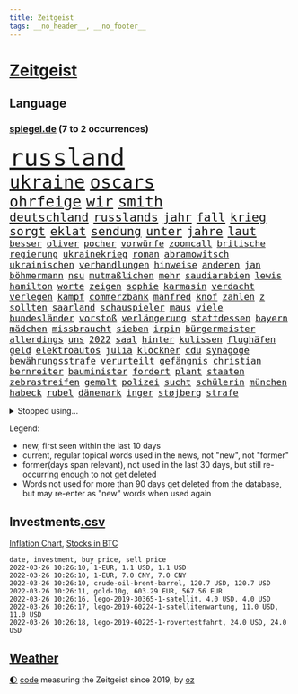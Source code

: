 ```yaml
---
title: Zeitgeist
tags: __no_header__, __no_footer__
---
```


# [Zeitgeist](https://oliz.io/zeitgeist/)

## Language

<h3><a href="https://www.spiegel.de" target="_blank">spiegel.de</a> (7 to 2 occurrences)</h3>
<p style="font-family:monospace">
<span style="font-size:32pt"><a href="news_links.html#russland" class="current">russland</a></span>
<br>
<span style="font-size:24pt"><a href="news_links.html#ukraine" class="current">ukraine</a></span>
<span style="font-size:24pt"><a href="news_links.html#oscars" class="current">oscars</a></span>
<br>
<span style="font-size:20pt"><a href="news_links.html#ohrfeige" class="new">ohrfeige</a></span>
<span style="font-size:20pt"><a href="news_links.html#wir" class="current">wir</a></span>
<span style="font-size:20pt"><a href="news_links.html#smith" class="current">smith</a></span>
<br>
<span style="font-size:16pt"><a href="news_links.html#deutschland" class="current">deutschland</a></span>
<span style="font-size:16pt"><a href="news_links.html#russlands" class="current">russlands</a></span>
<span style="font-size:16pt"><a href="news_links.html#jahr" class="current">jahr</a></span>
<span style="font-size:16pt"><a href="news_links.html#fall" class="current">fall</a></span>
<span style="font-size:16pt"><a href="news_links.html#krieg" class="current">krieg</a></span>
<span style="font-size:16pt"><a href="news_links.html#sorgt" class="current">sorgt</a></span>
<span style="font-size:16pt"><a href="news_links.html#eklat" class="current">eklat</a></span>
<span style="font-size:16pt"><a href="news_links.html#sendung" class="current">sendung</a></span>
<span style="font-size:16pt"><a href="news_links.html#unter" class="current">unter</a></span>
<span style="font-size:16pt"><a href="news_links.html#jahre" class="current">jahre</a></span>
<span style="font-size:16pt"><a href="news_links.html#laut" class="current">laut</a></span>
<br>
<span style="font-size:12pt"><a href="news_links.html#besser" class="current">besser</a></span>
<span style="font-size:12pt"><a href="news_links.html#oliver" class="current">oliver</a></span>
<span style="font-size:12pt"><a href="news_links.html#pocher" class="new">pocher</a></span>
<span style="font-size:12pt"><a href="news_links.html#vorwürfe" class="current">vorwürfe</a></span>
<span style="font-size:12pt"><a href="news_links.html#zoomcall" class="current">zoomcall</a></span>
<span style="font-size:12pt"><a href="news_links.html#britische" class="current">britische</a></span>
<span style="font-size:12pt"><a href="news_links.html#regierung" class="current">regierung</a></span>
<span style="font-size:12pt"><a href="news_links.html#ukrainekrieg" class="current">ukrainekrieg</a></span>
<span style="font-size:12pt"><a href="news_links.html#roman" class="current">roman</a></span>
<span style="font-size:12pt"><a href="news_links.html#abramowitsch" class="current">abramowitsch</a></span>
<span style="font-size:12pt"><a href="news_links.html#ukrainischen" class="current">ukrainischen</a></span>
<span style="font-size:12pt"><a href="news_links.html#verhandlungen" class="current">verhandlungen</a></span>
<span style="font-size:12pt"><a href="news_links.html#hinweise" class="current">hinweise</a></span>
<span style="font-size:12pt"><a href="news_links.html#anderen" class="current">anderen</a></span>
<span style="font-size:12pt"><a href="news_links.html#jan" class="current">jan</a></span>
<span style="font-size:12pt"><a href="news_links.html#böhmermann" class="current">böhmermann</a></span>
<span style="font-size:12pt"><a href="news_links.html#nsu" class="current">nsu</a></span>
<span style="font-size:12pt"><a href="news_links.html#mutmaßlichen" class="current">mutmaßlichen</a></span>
<span style="font-size:12pt"><a href="news_links.html#mehr" class="current">mehr</a></span>
<span style="font-size:12pt"><a href="news_links.html#saudiarabien" class="current">saudiarabien</a></span>
<span style="font-size:12pt"><a href="news_links.html#lewis" class="current">lewis</a></span>
<span style="font-size:12pt"><a href="news_links.html#hamilton" class="current">hamilton</a></span>
<span style="font-size:12pt"><a href="news_links.html#worte" class="current">worte</a></span>
<span style="font-size:12pt"><a href="news_links.html#zeigen" class="current">zeigen</a></span>
<span style="font-size:12pt"><a href="news_links.html#sophie" class="current">sophie</a></span>
<span style="font-size:12pt"><a href="news_links.html#karmasin" class="new">karmasin</a></span>
<span style="font-size:12pt"><a href="news_links.html#verdacht" class="current">verdacht</a></span>
<span style="font-size:12pt"><a href="news_links.html#verlegen" class="current">verlegen</a></span>
<span style="font-size:12pt"><a href="news_links.html#kampf" class="current">kampf</a></span>
<span style="font-size:12pt"><a href="news_links.html#commerzbank" class="current">commerzbank</a></span>
<span style="font-size:12pt"><a href="news_links.html#manfred" class="current">manfred</a></span>
<span style="font-size:12pt"><a href="news_links.html#knof" class="new">knof</a></span>
<span style="font-size:12pt"><a href="news_links.html#zahlen" class="current">zahlen</a></span>
<span style="font-size:12pt"><a href="news_links.html#z" class="current">z</a></span>
<span style="font-size:12pt"><a href="news_links.html#sollten" class="current">sollten</a></span>
<span style="font-size:12pt"><a href="news_links.html#saarland" class="current">saarland</a></span>
<span style="font-size:12pt"><a href="news_links.html#schauspieler" class="current">schauspieler</a></span>
<span style="font-size:12pt"><a href="news_links.html#maus" class="current">maus</a></span>
<span style="font-size:12pt"><a href="news_links.html#viele" class="current">viele</a></span>
<span style="font-size:12pt"><a href="news_links.html#bundesländer" class="current">bundesländer</a></span>
<span style="font-size:12pt"><a href="news_links.html#vorstoß" class="current">vorstoß</a></span>
<span style="font-size:12pt"><a href="news_links.html#verlängerung" class="current">verlängerung</a></span>
<span style="font-size:12pt"><a href="news_links.html#stattdessen" class="current">stattdessen</a></span>
<span style="font-size:12pt"><a href="news_links.html#bayern" class="current">bayern</a></span>
<span style="font-size:12pt"><a href="news_links.html#mädchen" class="current">mädchen</a></span>
<span style="font-size:12pt"><a href="news_links.html#missbraucht" class="current">missbraucht</a></span>
<span style="font-size:12pt"><a href="news_links.html#sieben" class="current">sieben</a></span>
<span style="font-size:12pt"><a href="news_links.html#irpin" class="current">irpin</a></span>
<span style="font-size:12pt"><a href="news_links.html#bürgermeister" class="current">bürgermeister</a></span>
<span style="font-size:12pt"><a href="news_links.html#allerdings" class="current">allerdings</a></span>
<span style="font-size:12pt"><a href="news_links.html#uns" class="current">uns</a></span>
<span style="font-size:12pt"><a href="news_links.html#2022" class="current">2022</a></span>
<span style="font-size:12pt"><a href="news_links.html#saal" class="current">saal</a></span>
<span style="font-size:12pt"><a href="news_links.html#hinter" class="current">hinter</a></span>
<span style="font-size:12pt"><a href="news_links.html#kulissen" class="current">kulissen</a></span>
<span style="font-size:12pt"><a href="news_links.html#flughäfen" class="current">flughäfen</a></span>
<span style="font-size:12pt"><a href="news_links.html#geld" class="current">geld</a></span>
<span style="font-size:12pt"><a href="news_links.html#elektroautos" class="current">elektroautos</a></span>
<span style="font-size:12pt"><a href="news_links.html#julia" class="current">julia</a></span>
<span style="font-size:12pt"><a href="news_links.html#klöckner" class="new">klöckner</a></span>
<span style="font-size:12pt"><a href="news_links.html#cdu" class="current">cdu</a></span>
<span style="font-size:12pt"><a href="news_links.html#synagoge" class="current">synagoge</a></span>
<span style="font-size:12pt"><a href="news_links.html#bewährungsstrafe" class="current">bewährungsstrafe</a></span>
<span style="font-size:12pt"><a href="news_links.html#verurteilt" class="current">verurteilt</a></span>
<span style="font-size:12pt"><a href="news_links.html#gefängnis" class="current">gefängnis</a></span>
<span style="font-size:12pt"><a href="news_links.html#christian" class="current">christian</a></span>
<span style="font-size:12pt"><a href="news_links.html#bernreiter" class="new">bernreiter</a></span>
<span style="font-size:12pt"><a href="news_links.html#bauminister" class="current">bauminister</a></span>
<span style="font-size:12pt"><a href="news_links.html#fordert" class="current">fordert</a></span>
<span style="font-size:12pt"><a href="news_links.html#plant" class="current">plant</a></span>
<span style="font-size:12pt"><a href="news_links.html#staaten" class="current">staaten</a></span>
<span style="font-size:12pt"><a href="news_links.html#zebrastreifen" class="new">zebrastreifen</a></span>
<span style="font-size:12pt"><a href="news_links.html#gemalt" class="current">gemalt</a></span>
<span style="font-size:12pt"><a href="news_links.html#polizei" class="current">polizei</a></span>
<span style="font-size:12pt"><a href="news_links.html#sucht" class="current">sucht</a></span>
<span style="font-size:12pt"><a href="news_links.html#schülerin" class="current">schülerin</a></span>
<span style="font-size:12pt"><a href="news_links.html#münchen" class="current">münchen</a></span>
<span style="font-size:12pt"><a href="news_links.html#habeck" class="current">habeck</a></span>
<span style="font-size:12pt"><a href="news_links.html#rubel" class="current">rubel</a></span>
<span style="font-size:12pt"><a href="news_links.html#dänemark" class="current">dänemark</a></span>
<span style="font-size:12pt"><a href="news_links.html#inger" class="new">inger</a></span>
<span style="font-size:12pt"><a href="news_links.html#støjberg" class="new">støjberg</a></span>
<span style="font-size:12pt"><a href="news_links.html#strafe" class="current">strafe</a></span>
</p>
<details>
<summary>Stopped using...</summary>
<p class="former" style="font-size:12pt">
andrea(523) abends(522) bemüht(522) cdupolitiker(522) tatverdächtige(522) führende(521) november(521) positionen(521) software(521) turnier(521) untersuchungshaft(521) wechsel(521) eingereicht(520) legendären(520) anerkannt(519) bundesland(519) coronanews(519) ddr(519) erntet(519) freiheitsstrafe(519) infizierte(519) manöver(519) vermehrt(519) zurückgetreten(519) ausnahmezustand(518) bergen(518) betriebe(518) bewaffnete(518) coronawarnapp(518) de(518) extreme(518) freundin(518) gerechtigkeit(518) is(518) korrigiert(518) priester(518) rassistisch(518) reicht(518) sparen(518) verbraucherschützer(518) wege(518) wütet(518) amerika(517) aufs(517) betroffene(517) blickt(517) fischer(517) fortschritt(517) gast(517) gekürt(517) innenstadt(517) punkte(517) strand(517) strengere(517) verlor(517) verpflichtet(517) warentest(517) weshalb(517) alternativen(516) bedenken(516) bvb(516) co₂(516) dokumente(516) gehe(516) schadet(516) schwedische(516) sprang(516) stil(516) superstar(516) zoll(516) arm(515) asiatischen(515) demokraten(515) kündigung(515) nahm(515) netzwerken(515) schlimmer(515) spitzt(515) versteckt(515) verzögert(515) wettbewerb(515) beispielen(514) bremst(514) gründer(514) häufiger(514) irgendwann(514) klimaneutral(514) kolumnist(514) komplizen(514) kraftvoll(514) kriminellen(514) literatur(514) rechtsextremismus(514) reform(514) turin(514) vermeiden(514) beschließen(513) blockieren(513) drama(513) figur(513) kurzfristig(513) minderjährige(513) profitiert(513) zwillinge(513) achtelfinale(512) berlins(512) durchsuchungen(512) fand(512) flieht(512) förderung(512) gleichberechtigung(512) innenministerium(512) jobs(512) jörg(512) konjunktur(512) premiere(512) rassistische(512) reduziert(512) 6(511) angemessen(511) digitaler(511) durchsetzen(511) gutachten(511) hebt(511) jedenfalls(511) karriereberaterin(511) san(511) spdpolitikerin(511) teilnehmer(511) umsatz(511) untersuchen(511) update(511) verschärfung(511) wiederwahl(511) arbeitnehmer(510) beleidigt(510) bitcoin(510) einführen(510) eugh(510) maximal(510) persönlich(510) übt(510) augsburg(509) mieter(509) on(509) reagierten(509) schritte(509) verdiente(509) vertrauen(509) wirtschaftsministerium(509) ärzten(509) klingt(508) käufer(508) leiten(508) mengen(508) menschenleben(508) neustart(508) schwanger(508) wochenlang(508) zwischenzeitlich(508) illegal(507) jimmy(507) nerven(507) vertreter(507) überwunden(507) bestehen(506) lob(506) opfern(506) rassistischen(506) rechtlich(506) risiken(506) schnellen(506) schuss(506) schwindet(506) ungarns(506) weitergegeben(506) yorker(506) atem(505) ausreichend(505) beginnen(505) digitalen(505) irren(505) kleines(505) langfristig(505) abschaffen(504) anlagen(504) begründet(504) debatten(504) erlitt(504) gabriel(504) inszeniert(504) pünktlich(504) weite(504) werbung(504) übernahme(504) durften(503) modell(503) solange(503) vorgaben(503) beschert(502) emissionen(502) bolsonaro(501) erlebte(501) ermittlern(501) extremen(501) jair(501) karin(501) schöne(501) spektakulären(501) töten(501) zurückgegangen(501) dominanz(500) spektakuläre(500) sportlerinnen(500) auskunft(499) bushido(499) impfen(499) tragödie(499) womit(499) zugelassenen(499) biontech(498) euparlament(498) stärksten(498) verbessert(498) alice(497) fliegt(497) gemeinsames(497) kinos(497) meinen(497) begriff(496) unzählige(496) überschritten(496) aufgetaucht(495) strenger(495) bäume(494) geimpft(494) marco(494) vorgegangen(494) gelingen(493) fehlten(492) landete(492) matthew(492) pkw(492) erinnerung(491) kokain(491) nachts(491) schulschließungen(491) wusste(491) leider(490) verwickelt(490) züge(490) 76(489) entscheidet(489) aussehen(488) stimmten(488) 19jähriger(487) steffen(487) kracht(486) verheerend(486) angezeigt(485) digital(485) griechischen(485) justin(485) ministerien(484) rang(484) stürzen(484) gesetzliche(483) insolvenz(483) lachen(483) mindestlohn(483) schwung(483) reus(481) schützt(480) vermisste(480) enthüllungen(478) intensivstation(478) vermissten(478) einblick(477) bewegt(476) pilot(476) andrew(475) festhalten(475) maschine(475) vertraute(474) katharina(473) coronaimpfungen(472) schritten(472) schätzen(472) smartphones(471) überfordert(471) björn(470) einleiten(470) verpflichten(469) ära(469) ausgetragen(467) flug(467) dorf(466) wasserstoff(465) voraussichtlich(464) johannes(462) armen(460) eautos(460) geimpfte(460) nationalsozialismus(459) versicherer(455) gewusst(454) lockern(454) vereins(454) coronafolgen(452) tolle(452) zusätzliche(451) rätseln(448) ausweg(446) coronaimpfung(445) politischer(444) chrupalla(443) behindert(442) schiffe(442) bundestagsabgeordnete(439) solches(439) biontech/pfizer(438) befunden(437) flogen(437) kilo(437) badenwürttembergischen(436) coronawochenüberblick(434) kz(432) dosis(419) sehe(409) glasgow(408) öffnet(406) bekannter(394) verschickt(393) neonazis(392) passagier(387) börsengang(385) faust(381) 53jähriger(378) demnächst(376) haiti(376) kryptowährungen(376) finanziellen(371) hochschulen(368) notstand(366) missbrauchsvorwürfen(361) happy(355) kündigungen(351) angefeindet(350) reue(350) strecken(349) erschoss(347) pressefreiheit(346) ermittlungsverfahren(341) unis(331) interessen(321) dialog(318) klimaaktivisten(315) linda(314) brian(312) niemandem(310) geschleudert(309) wissenschaftliche(308) wütenden(308) außenseiter(302) zwickau(300) 2045(298) freigegeben(294) fronten(293) chips(288) 1990(285) laster(285) verursachen(280) lebend(278) gefilmt(276) benzinpreise(275) impfquote(275) kinderimpfung(273) zusammenarbeiten(268) unschuldig(266) profil(259) vorerkrankungen(259) brannte(254) naht(254) kündigten(251) antisemitisch(250) irre(250) verwandten(250) schlimmeres(249) zusammengestoßen(249) 1941(248) britney(244) spears(244) bundesanwaltschaft(242) kämpften(242) millionenentschädigung(242) bundesverkehrsminister(240) gegenwart(238) floh(237) rechtens(233) c(231) kürzen(229) attackierte(228) hanau(228) global(227) selbstkritisch(227) wdr(227) crown(226) rohstoff(226) dankte(225) fühlte(224) hamburgs(224) kreißsaal(224) 31jährige(222) gesund(221) mittels(221) nähert(221) brasilianischen(220) bundesbank(217) 210(216) ioc(216) missbrauchsvorwürfe(215) monika(214) topmanager(214) 700(213) beliebte(213) 120(212) nachhaltiger(212) revier(211) verbannt(211) staatskonzern(210) kameras(209) nazizeit(209) chinesen(207) dämpfen(207) genügend(207) abzugeben(206) gesammelt(206) marsalek(206) erkenntnissen(205) abwesenheit(204) berühmteste(204) funktion(204) nachträglich(204) rätselhafte(204) carrie(203) fahrerinnen(203) gegensteuern(203) herauskommen(203) 1992(202) ansage(202) boosterimpfung(202) coronaleugnern(201) gültig(201) regnet(201) privilegien(200) angelegte(199) funktionen(199) köpfen(199) 15jährigen(198) human(197) lebenden(197) rights(197) betreffen(196) hessens(196) achtjährige(195) befürchtete(195) ertranken(195) drehte(193) stone(193) tabellenführer(190) wahrscheinlicher(189) begegnung(187) craig(187) nachmittag(187) spaziergang(187) behinderungen(185) gewohnt(185) diebe(184) social(184) ließe(183) autokonzerne(182) samsungs(182) orlando(181) vertritt(181) neuesten(180) ausgeschöpft(177) francisco(177) gehälter(177) draghi(176) kneipen(176) somalia(176) abba(174) abnehmen(174) coronainfektionszahlen(173) gesetzentwurf(173) boss(172) zusehen(170) benachbarten(169) cyberangriffe(169) elfjährige(167) staatsanwältin(167) virginia(167) immobilie(166) tatenlos(165) abgaben(164) bitcoins(164) coronaleugner(163) dealer(163) historisches(163) schnelles(163) dschihadisten(160) pflichten(160) militärübung(159) sanierung(159) sorgerecht(159) coronaprotest(158) ernsthafte(158) giuffre(158) kremlsprecher(158) 20jährigen(157) aufmarsch(156) grenzschützer(156) annulliert(155) beratungen(155) finanzhilfen(155) australiens(154) gestiegenen(154) kindesmissbrauchs(154) demo(153) emotionen(153) euparlamentarier(153) abkommen(152) aussichten(152) vornehmen(152) ganzer(151) genügen(151) leiterin(151) einschätzungen(150) linien(150) begrüßen(149) follower(149) heinrich(149) störungen(149) fdppolitiker(148) franz(147) 1975(146) briefe(146) uskongress(146) schulunterricht(145) klägerin(144) mützenich(144) twitteraccount(144) spiegelrecherchen(143) argumenten(142) wichtiges(142) gewachsen(141) leise(141) bernard(140) brennenden(140) rekonstruiert(140) schmuggel(140) unschuld(140) erzeugerpreise(139) bestimmen(138) klimafreundlicher(138) komplette(138) kälte(138) parlamentarier(138) stade(138) gasversorgung(137) grauen(137) knall(136) verheerendes(136) 41(135) richtete(135) verbraucherpreise(135) verprügelt(135) warburg(135) 2700(134) co2preis(134) topligen(134) doppel(133) einsturz(133) kyffhäuserkreis(133) blutproben(132) geförderte(132) irische(132) radioaktiv(131) sauer(131) schürfen(131) sprecherin(130) 66(129) obersten(129) prien(129) hiv(128) verkleidet(128) langjähriger(127) absprachen(126) bayernprofi(126) damaligen(126) feiertag(126) verbraucherinnen(126) vorwand(126) bremens(125) spdfraktionschef(125) suisse(125) bescherte(124) credit(124) rust(124) vorzugehen(124) tagung(123) kräftigen(122) roth(122) betrüger(121) bundestagspräsidentin(121) klimaneutralität(121) cheftrainer(120) drogenhandel(120) norderstedt(120) alpin(119) bas(119) bärbel(119) schmuck(119) ski(119) sperrzone(119) befördert(118) eindringlichen(118) fotografin(118) härten(118) veröffentlichten(118) fegte(117) kaeser(117) motivierter(117) isrückkehrerin(116) thorsten(116) bemerkt(115) heiligabend(115) ungestört(115) geisel(114) kommentierte(114) seibert(114) verschwörungstheorien(114) beseitigt(113) fasziniert(113) geringen(113) getrennte(113) zweifache(113) irgendwas(112) eegumlage(111) stürzten(111) vorsitzender(111) wählte(111) berlinale(110) paraguay(110) porträt(110) interaktive(109) formuliert(107) sammlung(107) sportlichen(107) unbegründet(107) amanda(106) dutzenden(105) schmutzige(105) viermal(105) überlebender(105) einfacher(103) laura(103) musikfestival(103) regierungen(103) strompreis(103) marburger(102) extremer(101) a380(100) billig(100) quarterback(100) stephen(100) auszuhalten(99) einstimmig(99) stellvertretenden(99) zukünftigen(99) impfzertifikate(98) satellitenbild(98) strafstoß(98) ungültig(97) verglich(97) warnten(97) zustande(97) chefcoach(96) modellierer(96) playoffs(96) besatzungsmitglieder(95) miss(95) schwersten(95) stellvertreterin(95) beratung(94) kfw(94) kurzarbeitergeld(94) weltpolitik(93) dosen(92) götter(92) menschlich(92) meteorologen(92) podest(92) sagten(92) spielzeit(92) überlastet(92) bauernbewegung(91) eiskanal(91) heran(91) rauschgift(91) skifahrer(91) verabschieden(91) videochat(91) 143(90) coronaproteste(90) hoffe(90) kimmel(90) käme(90) schulbus(90) selbstverteidigung(90) ussanktionsliste(90) angekündigte(89) angepasst(89) ebbt(89) fehlgeburt(88) gesundheitspersonal(88) kombinierer(88) monteure(88) schwächer(88) skrupellosen(88) vorschnellen(88) befragten(87) chefredaktion(87) erschütternd(87) falsches(87) fdpverkehrsminister(87) lasse(87) mogadischu(87) olympiaausrichter(87) singe(87) 116(86) brennt(86) gleiche(86) organisatoren(86) sporadisch(86) überlebten(86) festivals(85) gestaltet(85) staunen(85) textnachrichten(85) vermittelt(85) abouchaker(84) arafat(84) auszutragen(84) bönisch(84) coronaimpfaktion(84) dmytro(84) dsvteam(84) faber(84) schärfste(84) story(84) zugelassene(84) /(83) diplomatisch(83) kachelmann(83) mittendrin(83) mutationen(83) pflegerinnen(83) privatpersonen(83) ruhrgebiet(83) spurensuche(83) vorsorglich(83) ausführlich(82) neugier(82) schläge(82) tabellenkeller(82) wecken(82) 87(81) beratungsfirma(81) elbe(81) höhepunkt(81) kriminalpolizei(81) nordische(81) spielräume(81) vertrauensverlust(81) 51(80) cumexaffäre(80) genießen(80) gottesdienst(80) kleinanzeigen(80) langläuferinnen(80) papa(80) stausee(80) tschentscher(80) aufräumen(79) dopings(79) ebay(79) idbuzz(79) verbrennen(79) buchs(78) buschmann(78) coronaverstöße(78) francesco(78) geiger(78) greuther(78) impfausweis(78) meyer(78) vinzenz(78) zuständig(78) abstrichen(77) chipkrise(77) geraden(77) kräftige(77) sambia(77) umsatzrückgängen(77) affären(76) aufsehenerregenden(76) bewundert(76) coronabeschlüsse(76) elle(76) härteste(76) kreidezeit(76) parallelwelt(76) 330(75) ariane(75) bellevue(75) bundestagsabgeordneten(75) erleidet(75) gastgewerbe(75) herstellen(75) rechner(75) wettert(75) ahnden(74) finnlands(74) kronprinzessin(74) paradox(74) russlandukrainekonflikt(74) amtssitz(73) bronze(73) grau(73) machtdemonstration(73) tandler(73) 176(72) exklusiv(72) kapiteln(72) landwirtschaftsminister(72) verstreichen(72) fassungslos(71) niedrigeres(71) obdachlos(71) zutage(71) diplomatie(70) gewährt(70) marschierte(70) reifen(70) veröffentlichen(70) viererbob(70) 750000(69) agrarminister(69) boy(69) chinesisches(69) curry(69) deeskalation(69) hinweggefegt(69) inspiriert(69) solar(69) verfehlungen(69) übergangszeit(69) getreten(68) infektionswelle(68) mediathek(68) pechstein(68) entwürfe(67) lord(67) said(67) abteilung(66) adolf(66) esasonde(66) nominierungen(66) ricarda(66) ullmann(66) vermächtnis(66) autozulieferer(65) erfand(65) fensterscheiben(65) franco(65) kinderzimmer(65) schatz(65) traurige(65) versteinerter(65) widersprechen(65) attraktionen(64) beschwört(64) erinnerte(64) normalen(64) anträge(63) coronatestpflicht(63) gewaltigen(63) großzügige(63) innenausschuss(63) karpfen(63) sendungen(63) tvreporter(63) absurden(62) eigenverantwortung(62) nixon(62) punjab(62) rogers(62) singh(62) unterstützte(62) verlegung(62) exsoldat(61) gesunden(61) neuwagen(61) partygate(61) rheinlandpfälzische(61) rückten(61) auszugeben(60) ergreifen(60) hilfsgelder(60) mikaela(60) obdachlosigkeit(60) preiserhöhung(60) shiffrin(60) traumjob(60) mathematiker(59) prozesses(59) psychologin(59) äußersten(59) aktionismus(58) frohsinns(58) fähre(58) grafik(58) hilflos(58) pharao(58) resetknopf(58) 70jährige(57) abgeholt(57) einbrecher(57) krisengipfel(57) artikel(56) beach(56) beschweren(56) erwachsener(56) verbrechern(56) versöhnt(56) zivilgesellschaft(56) dwd(55) gorman(55) jubiläum(55) pizza(55) sketch(55) startklar(55) gary(54) nowitzki(54) usfirmen(54) drohung(53) gewandelt(53) absolut(52) angreifen(52) arbeitnehmerinnen(52) bundeswehrsoldat(52) burghardt(52) christen(52) fröhlich(52) jamanka(52) mariama(52) scheibe(52) streifenwagen(52) städtischen(52) absichern(51) anstehende(51) erworben(51) geburten(51) impfpflichtdebatte(51) ineinander(51) kratzen(51) kullern(51) salat(51) strafanzeige(51) verabreden(51) überwachung(51) gülle(50) massenstartrennen(50) nirvana(50) vorzeitigen(50) ausblick(49) eughurteil(49) feuerwerkskörper(49) gesundheitsbehörde(49) machtwort(49) mindestlohns(49) personenschutz(49) politologe(49) säuglinge(49) 50jährige(48) ausgestanden(48) europapark(48) pflegebonus(48) zerbricht(48) zögerliche(48) kümmert(47) abzunehmen(46) beschlüssen(46) fischen(46) gesünder(46) janeiro(46) verfassungswidrige(46) verkehrsunfällen(46) vielfalt(46) ausgewiesen(45) dänemarks(45) hennig(45) nachwirkt(45) sand(45) stammte(45) truth(45) verkürzung(45) erwerben(44) satellitendaten(44) security(44) täuschung(44) aufstehen(43) auszustrahlen(43) geschäftsräume(43) methan(43) millionenstrafen(43) postboten(43) idiot(42) kunstfreiheit(42) reparatur(42) wirtschaftsleistung(42) überschwemmt(42) ausgebrannte(41) blue(41) fitness(41) prüfungen(41) regierungsseiten(41) vorgeschlagenen(41) begeisterte(40) brisante(40) getroffenen(40) nachbarlandes(40) späten(40) streik(40) texanischen(40) 1350(39) aschermittwoch(39) bestand(39) memoiren(39) rollstuhl(39) rätselt(39) wiederbelebt(39) auflaufen(38) coronatestzentren(38) datenschutz(38) entgegenzusetzen(38) ploß(38) schwärmt(38) bräuchten(37) itexperten(37) lynn(37) partygateskandal(37) schätzung(37) dsvathleten(36) einmarschs(36) hof(36) movement(36) mv(36) separatistengebiete(36) strände(36) verwendung(36) altkanzlerin(35) eindringen(35) impfnachweis(35) nervt(35) rüstungsexportstopp(35) teufels(35) geglaubter(34) gesetzlich(34) regierungsberater(34) wangerooge(34) anspruchsvoll(33) auswahlverfahren(33) datum(33) geldquellen(33) hierarchie(33) verbessern(33) 350(32) bobfahrer(32) einsturzgefährdet(32) entgeht(32) erwachsenenalter(32) fett(32) lockdownpartys(32) trabert(32) trick(32) achtjähriger(31) fremd(31) joschka(31) münchenfreising(31) plane(31) verschont(31) großauftrag(30) konsequent(30) krüger(30) zurückhaltung(30) einlegen(29) exaußenminister(29) hofmeister(29) kühler(29) laufsteg(29) motivierte(29) neuseelands(29) ramona(29) snowboarderin(29) untervariante(29) 23jährige(28) 93(28) dokumentation(28) eubehörde(28) hübsch(28) leitindex(28) lobende(28) tierischer(28) wahlmanipulation(28) adern(27) erzdiözese(27) schlammlawine(27) azoren(26) bruno(26) essener(26) heutzutage(26) hirnschäden(26) kopfbälle(26) nasen(26) silbermedaille(26) übergewichtig(26) aufteilen(25) botschafterin(25) heimischen(25) honduras(25) kirchenaustritte(25) lupe(25) minusgrade(25) pfarrer(25) wüten(25) amtsvorgängerin(24) ausgebrannt(24) bergung(24) eishockeyteam(24) knappe(24) runter(24) wettlauf(24) zurückkommen(24) abgedeckt(23) ai(23) aufstand(23) hinsehen(23) niederlegen(23) näherem(23) unheimlich(23) ansprache(22) arenen(22) einlenken(22) interessieren(22) orkan(22) orkanböen(22) schwinden(22) secrets(22) sturmböen(22) sturmtief(22) stürmisch(22) verhält(22) wassersportler(22) böen(21) drahtzieher(21) ilnur(21) manipulieren(21) nazivergleich(21) orkanartige(21) sicherheitskonferenz(21) stürmischem(21) trägerrakete(21) versagte(21) betreibt(20) eh(20) gesichtserkennung(20) hörten(20) ischinger(20) kiesewetter(20) krankenhausgesellschaft(20) moore(20) roderich(20) sturmflut(20) umgestürzte(20) umstürzende(20) ussängerin(20) verpuffen(20) end(19) künast(19) limbourg(19) marineschiff(19) mumbai(19) renate(19) stufenweise(19) ukrainerusslandkonflikt(19) wintersturm(19) flores(18) hessenthaler(18) vergebens(18) witt(18) wuppertaler(18) altenheimen(17) disqualifiziert(17) durchbrachen(17) ernannten(17) flughafens(17) ottawa(17) parteipolitische(17) ruht(17) trudeau(17) attestiert(16) fahnenträger(16) iocchef(16) liveblog(16) marketing(16) stromanbieter(16) truppenabzug(16) bescheuert(15) exsiemenschef(15) hinderlich(15) just(15) kamila(15) kylian(15) like(15) rauchen(15) that(15) antiterroreinsatz(14) bdi(14) cnnpräsident(14) fieber(14) heidi(14) hotelzimmer(14) immunisieren(14) insidern(14) klum(14) koalas(14) spätem(14) straßengraben(14) verlage(14) vollständigen(14) wettbewerbe(14) anzahl(13) dr(13) exbundeskanzlerin(13) finanzierungsstopp(13) frenzel(13) lizenz(13) nolte(13) öffnungsschritte(13) immobilienpreise(12) raten(12) spezialisierte(12) biathlonstaffel(11) erdrutsch(11) ereignissen(11) kappen(11) kriminalfall(11) landrat(11) verstoße(11) walijewa(11)
</p>
</details>
<p>Legend:
<ul>
<li><span class="new">new</span>, first seen within the last 10 days</li>
<li><span class="current">current</span>, regular topical words used in the news, not "new", not "former"</li>
<li><span class="former">former(days span relevant)</span>, not used in the last 30 days, but still re-occurring enough to not get deleted</li>
<li>Words not used for more than 90 days get deleted from the database, but may re-enter as "new" words when used again</li>
</ul>
</p>

## Investments[.csv](investments.csv)

[Inflation Chart](https://inflationchart.com),
[Stocks in BTC](https://stonksinbtc.xyz/)

```
date, investment, buy price, sell price
2022-03-26 10:26:10, 1-EUR, 1.1 USD, 1.1 USD
2022-03-26 10:26:10, 1-EUR, 7.0 CNY, 7.0 CNY
2022-03-26 10:26:10, crude-oil-brent-barrel, 120.7 USD, 120.7 USD
2022-03-26 10:26:11, gold-10g, 603.29 EUR, 567.56 EUR
2022-03-26 10:26:16, lego-2019-30365-1-satellit, 4.0 USD, 4.0 USD
2022-03-26 10:26:17, lego-2019-60224-1-satellitenwartung, 11.0 USD, 11.0 USD
2022-03-26 10:26:18, lego-2019-60225-1-rovertestfahrt, 24.0 USD, 24.0 USD
```

## [Weather](weather.html)

<footer>
<a href="javascript:toggleTheme()" class="nav">🌓</a>
<a href="https://github.com/ooz/zeitgeist">code</a> measuring the Zeitgeist since 2019, by <a href="https://oliz.io">oz</a>
</footer>
